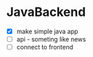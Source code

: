 # JavaBackend

- [x]   make simple java app
- [ ]   api - someting like news 
- [ ]   connect to frontend